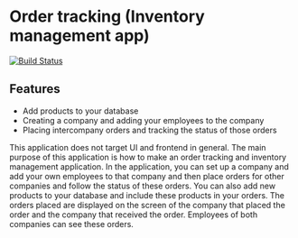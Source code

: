 # Order tracking (Inventory management app)




[![Build Status](https://travis-ci.org/joemccann/dillinger.svg?branch=master)](https://travis-ci.org/joemccann/dillinger)




## Features

- Add products to your database
- Creating a company and adding your employees to the company
- Placing intercompany orders and tracking the status of those orders


This application does not target UI and frontend in general. The main purpose of this application is how to make an order tracking and inventory management application.
In the application, you can set up a company and add your own employees to that company and then place orders for other companies and follow the status of these orders. You can also add new products to your database and include these products in your orders. The orders placed are displayed on the screen of the company that placed the order and the company that received the order. Employees of both companies can see these orders.







